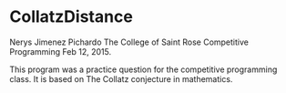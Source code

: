 # CollatzDistance
Nerys Jimenez Pichardo
The College of Saint Rose
Competitive Programming
Feb 12, 2015.

This program was a practice question for the competitive programming class. It is based on The Collatz conjecture in mathematics.
